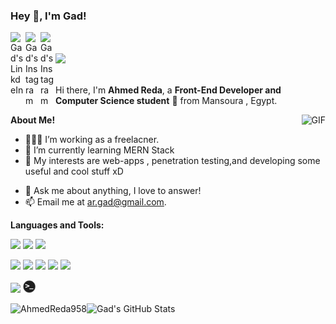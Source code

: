 <h3 title="hehehe"> Hey 👋, I'm Gad!</h3>

<a href="https://www.linkedin.com/in/ahmed-reda-2297887a7/">
  <img align="left" alt="Gad's LinkdeIn" width="24px" src="https://cdn.jsdelivr.net/npm/simple-icons@v3/icons/linkedin.svg" />
</a>
<a href="https://www.instagram.com/Ahmed_reda.0/">
  <img align="left" alt="Gad's Instagram" width="24px" src="https://cdn.jsdelivr.net/npm/simple-icons@v3/icons/instagram.svg" />
</a>
<a href="https://www.facebook.com/">
  <img align="left" alt="Gad's Instagram" width="24px" src="https://cdn.jsdelivr.net/npm/simple-icons@v3/icons/facebook.svg" />
</a>
<br>
<br>
<img src="https://komarev.com/ghpvc/?username=AhmedReda958&color=blueviolet">
<br />
<br />

Hi there, I'm **Ahmed Reda**, a **Front-End Developer and Computer Science student** 🚀 from Mansoura , Egypt.

  <img align="right" alt="GIF" src="https://i.pinimg.com/originals/e4/26/70/e426702edf874b181aced1e2fa5c6cde.gif" />

**About Me!**

- 👨🏽‍💻 I’m working as a freelacner.
- 🌱  I’m currently learning MERN Stack
- 🤔 My interests are web-apps , penetration testing,and developing some useful and cool stuff xD
<!-- - 📚 I'm in third grade secondary. -->
- 💬 Ask me about anything, I love to answer!
- 📫 Email me at [ar.gad@gmail.com](mailto:ar.gad@gmail.com).
<!-- - 📝 See my [Curriculum Vitae](https://drive.google.com/file/d/1PxlxLA6vGXslYmwybcA_dlr4uQhq-tkm/view?usp=sharing) to get more info.
 -->

**Languages and Tools:**  


<code><img height="20" src="https://img.shields.io/badge/HTML5-E34F26?style=for-the-badge&logo=html5&logoColor=white"></code>
<code><img height="20" src="https://img.shields.io/badge/JavaScript-323330?style=for-the-badge&logo=javascript&logoColor=F7DF1E"></code>
<code><img height="20" src="https://img.shields.io/badge/Sass-CC6699?style=for-the-badge&logo=sass&logoColor=white"></code>

<code><img height="20" src="https://img.shields.io/badge/React-20232A?style=for-the-badge&logo=react&logoColor=61DAFB"></code>
<code><img height="20" src="https://img.shields.io/badge/Node.js-339933?style=for-the-badge&logo=nodedotjs&logoColor=white"></code>
<code><img height="20" src="https://img.shields.io/badge/MongoDB-4EA94B?style=for-the-badge&logo=mongodb&logoColor=white"></code>
<code><img height="20" src="https://img.shields.io/badge/Material%20UI-007FFF?style=for-the-badge&logo=nodedotjs&logoColor=white"></code>
<code><img height="20" src="https://img.shields.io/badge/Bootstrap-563D7C?style=for-the-badge&logo=bootstrap&logoColor=white"></code>

<code><img height="20" src="https://img.shields.io/badge/GIT-E44C30?style=for-the-badge&logo=git&logoColor=white"></code>
<code><img height="20" src="https://raw.githubusercontent.com/github/explore/80688e429a7d4ef2fca1e82350fe8e3517d3494d/topics/terminal/terminal.png"></code>

<img align="left" alt="AhmedReda958" src="https://github-readme-stats.vercel.app/api/top-langs/?username=AhmedReda958&show_icons=true&hide_border=true&count_private=true&theme=shades-of-purple&icon_color=fad000" />

<img align="left" src="https://github-readme-stats.vercel.app/api?username=AhmedReda958&show_icons=true&hide_border=true&count_private=true&theme=shades-of-purple&icon_color=fad000" alt="Gad's GitHub Stats">
